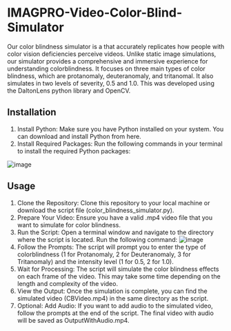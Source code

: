 # IMAGPRO-Video-Color-Blind-Simulator

Our color blindness simulator is a  that accurately replicates how people with color vision deficiencies perceive videos. Unlike static image simulations, our simulator provides a comprehensive and immersive experience for understanding colorblindness. It focuses on three main types of color blindness, which are protanomaly, deuteranomaly, and tritanomal. It also simulates in two levels of severity, 0.5 and 1.0. This was developed using the DaltonLens python library and OpenCV. 

## Installation
1. Install Python: Make sure you have Python installed on your system. You can download and install Python from here.
2. Install Required Packages: Run the following commands in your terminal to install the required Python packages:

![image](https://github.com/ErnestLontoc/IMAGPRO-Video-Color-Blind-Simulator/assets/104815584/5a3a3ad5-2073-44d3-8983-4fc7eb4cf5d3)

## Usage
1. Clone the Repository: Clone this repository to your local machine or download the script file (color_blindness_simulator.py).
2. Prepare Your Video: Ensure you have a valid .mp4 video file that you want to simulate for color blindness.
3. Run the Script: Open a terminal window and navigate to the directory where the script is located. Run the following command:
![image](https://github.com/ErnestLontoc/IMAGPRO-Video-Color-Blind-Simulator/assets/104815584/75a91f84-7856-40b0-a1fb-a1b4c483c2cc)
4. Follow the Prompts: The script will prompt you to enter the type of colorblindness (1 for Protanomaly, 2 for Deuteranomaly, 3 for Tritanomaly) and the intensity level (1 for 0.5, 2 for 1.0).
5. Wait for Processing: The script will simulate the color blindness effects on each frame of the video. This may take some time depending on the length and complexity of the video.
6. View the Output: Once the simulation is complete, you can find the simulated video (CBVideo.mp4) in the same directory as the script.
7. Optional: Add Audio: If you want to add audio to the simulated video, follow the prompts at the end of the script. The final video with audio will be saved as OutputWithAudio.mp4.
